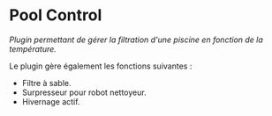 # Pool Control

_Plugin permettant de gérer la filtration d'une piscine en fonction de la température._


Le plugin gère également les fonctions suivantes :

- Filtre à sable.
- Surpresseur pour robot nettoyeur.
- Hivernage actif.
